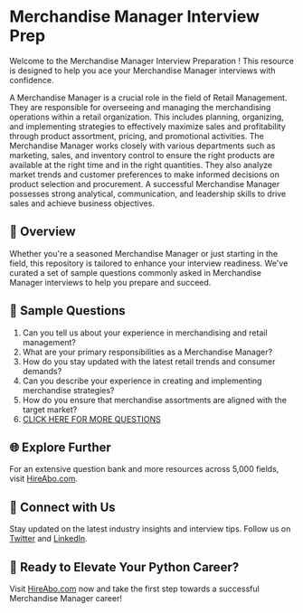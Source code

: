 # Merchandise Manager Interview Prep

Welcome to the Merchandise Manager Interview Preparation ! This resource is designed to help you ace your Merchandise Manager interviews with confidence.

A Merchandise Manager is a crucial role in the field of Retail Management. They are responsible for overseeing and managing the merchandising operations within a retail organization. This includes planning, organizing, and implementing strategies to effectively maximize sales and profitability through product assortment, pricing, and promotional activities. The Merchandise Manager works closely with various departments such as marketing, sales, and inventory control to ensure the right products are available at the right time and in the right quantities. They also analyze market trends and customer preferences to make informed decisions on product selection and procurement. A successful Merchandise Manager possesses strong analytical, communication, and leadership skills to drive sales and achieve business objectives.

## 🚀 Overview

Whether you're a seasoned Merchandise Manager or just starting in the field, this repository is tailored to enhance your interview readiness. We've curated a set of sample questions commonly asked in Merchandise Manager interviews to help you prepare and succeed.

## 📝 Sample Questions

1. Can you tell us about your experience in merchandising and retail management?
2. What are your primary responsibilities as a Merchandise Manager?
3. How do you stay updated with the latest retail trends and consumer demands?
4. Can you describe your experience in creating and implementing merchandise strategies?
5. How do you ensure that merchandise assortments are aligned with the target market?
6. [CLICK HERE FOR MORE QUESTIONS](https://hireabo.com/job/22_0_4/Merchandise%20Manager)

## 🌐 Explore Further

For an extensive question bank and more resources across 5,000 fields, visit [HireAbo.com](https://www.hireabo.com).

## 📱 Connect with Us

Stay updated on the latest industry insights and interview tips. Follow us on [Twitter](https://twitter.com/hireabo) and [LinkedIn](https://www.linkedin.com/in/hire-abo-3609972a8/).

## 🚀 Ready to Elevate Your Python Career?

Visit [HireAbo.com](https://www.hireabo.com) now and take the first step towards a successful Merchandise Manager career!